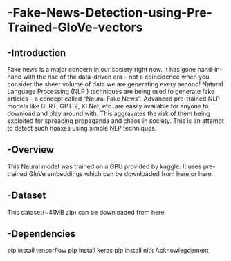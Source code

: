 # -Fake-News-Detection-using-Pre-Trained-GloVe-vectors
## -Introduction
Fake news is a major concern in our society right now. It has gone hand-in-hand with the rise of the data-driven era – not a coincidence when you consider the sheer volume of data we are generating every second! Natural Language Processing (NLP ) techniques are being used to generate fake articles – a concept called “Neural Fake News”. Advanced pre-trained NLP models like BERT, GPT-2, XLNet, etc. are easily available for anyone to download and play around with. This aggravates the risk of them being exploited for spreading propaganda and chaos in society. This is an attempt to detect such hoaxes using simple NLP techniques.

## -Overview
This Neural model was trained on a GPU provided by kaggle. It uses pre-trained GloVe embeddings which can be downloaded from here or here.

## -Dataset
This dataset(~41MB zip) can be downloaded from here.

## -Dependencies
pip install tensorflow
pip install keras
pip install nltk
Acknowlegdement
